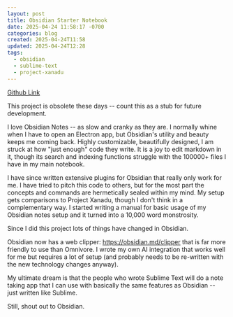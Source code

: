 ```yaml
---
layout: post
title: Obsidian Starter Notebook
date: 2025-04-24 11:58:17 -0700
categories: blog
created: 2025-04-24T11:58
updated: 2025-04-24T12:28
tags:
  - obsidian
  - sublime-text
  - project-xanadu
---
```

[Github Link](https://github.com/lnsy-dev/obsidian-starter-notebook)

This project is obsolete these days -- count this as a stub for future development. 

I love Obsidian Notes -- as slow and cranky as they are. I normally whine when I have to open an Electron app, but Obsidian's utility and beauty keeps me coming back. Highly customizable, beautifully designed, I am struck at how "just enough" code they write. It is a joy to edit markdown in it, though its search and indexing functions struggle with the 100000+ files I have in my main notebook. 

I have since written extensive plugins for Obsidian that really only work for me. I have tried to pitch this code to others, but for the most part the concepts and commands are hermetically sealed within my mind. My setup gets comparisons to Project Xanadu, though I don't think in a complementary way. I started writing a manual for basic usage of my Obsidian notes setup and it turned into a 10,000 word monstrosity. 

Since I did this project lots of things have changed in Obsidian. 

Obsidian now has a web clipper: https://obsidian.md/clipper that is far more friendly to use than Omnivore. I wrote my own AI integration that works well for me but requires a lot of setup (and probably needs to be re-written with the new technology changes anyway).

My ultimate dream is that the people who wrote Sublime Text will do a note taking app that I can use with basically the same features as Obsidian -- just written like Sublime. 

Still, shout out to Obsidian.
